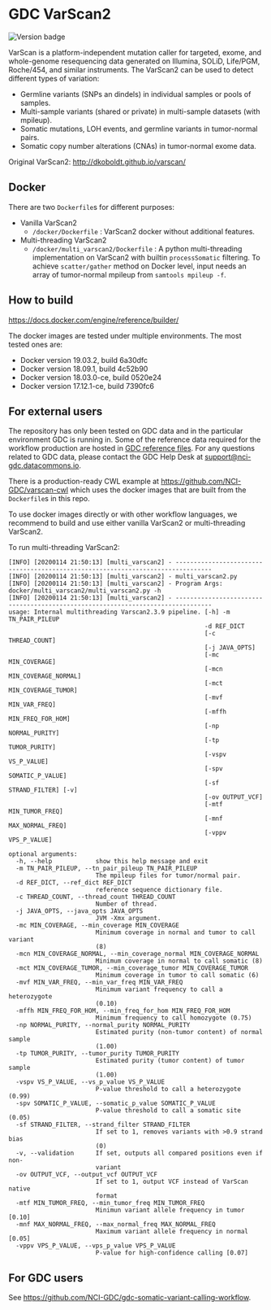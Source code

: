 # GDC VarScan2
![Version badge](https://img.shields.io/badge/VarScan-v2.3.9-<COLOR>.svg)

VarScan is a platform-independent mutation caller for targeted, exome, and whole-genome resequencing data generated on Illumina, SOLiD, Life/PGM, Roche/454, and similar instruments. The VarScan2 can be used to detect different types of variation:
*   Germline variants (SNPs an dindels) in individual samples or pools of samples.
*   Multi-sample variants (shared or private) in multi-sample datasets (with mpileup).
*   Somatic mutations, LOH events, and germline variants in tumor-normal pairs.
*   Somatic copy number alterations (CNAs) in tumor-normal exome data.


Original VarScan2: http://dkoboldt.github.io/varscan/

## Docker

There are two `Dockerfile`s for different purposes:

* Vanilla VarScan2
  * `/docker/Dockerfile` : VarScan2 docker without additional features.
* Multi-threading VarScan2
  * `/docker/multi_varscan2/Dockerfile` : A python multi-threading implementation on VarScan2 with builtin `processSomatic` filtering. To achieve `scatter/gather` method on Docker level, input needs an array of tumor-normal mpileup from `samtools mpileup -f`.

## How to build

https://docs.docker.com/engine/reference/builder/

The docker images are tested under multiple environments. The most tested ones are:
* Docker version 19.03.2, build 6a30dfc
* Docker version 18.09.1, build 4c52b90
* Docker version 18.03.0-ce, build 0520e24
* Docker version 17.12.1-ce, build 7390fc6

## For external users
The repository has only been tested on GDC data and in the particular environment GDC is running in. Some of the reference data required for the workflow production are hosted in [GDC reference files](https://gdc.cancer.gov/about-data/data-harmonization-and-generation/gdc-reference-files "GDC reference files"). For any questions related to GDC data, please contact the GDC Help Desk at support@nci-gdc.datacommons.io.

There is a production-ready CWL example at https://github.com/NCI-GDC/varscan-cwl which uses the docker images that are built from the `Dockerfile`s in this repo.

To use docker images directly or with other workflow languages, we recommend to build and use either vanilla VarScan2 or multi-threading VarScan2.

To run multi-threading VarScan2:

```
[INFO] [20200114 21:50:13] [multi_varscan2] - --------------------------------------------------------------------------------
[INFO] [20200114 21:50:13] [multi_varscan2] - multi_varscan2.py
[INFO] [20200114 21:50:13] [multi_varscan2] - Program Args: docker/multi_varscan2/multi_varscan2.py -h
[INFO] [20200114 21:50:13] [multi_varscan2] - --------------------------------------------------------------------------------
usage: Internal multithreading Varscan2.3.9 pipeline. [-h] -m TN_PAIR_PILEUP
                                                      -d REF_DICT
                                                      [-c THREAD_COUNT]
                                                      [-j JAVA_OPTS]
                                                      [-mc MIN_COVERAGE]
                                                      [-mcn MIN_COVERAGE_NORMAL]
                                                      [-mct MIN_COVERAGE_TUMOR]
                                                      [-mvf MIN_VAR_FREQ]
                                                      [-mffh MIN_FREQ_FOR_HOM]
                                                      [-np NORMAL_PURITY]
                                                      [-tp TUMOR_PURITY]
                                                      [-vspv VS_P_VALUE]
                                                      [-spv SOMATIC_P_VALUE]
                                                      [-sf STRAND_FILTER] [-v]
                                                      [-ov OUTPUT_VCF]
                                                      [-mtf MIN_TUMOR_FREQ]
                                                      [-mnf MAX_NORMAL_FREQ]
                                                      [-vppv VPS_P_VALUE]

optional arguments:
  -h, --help            show this help message and exit
  -m TN_PAIR_PILEUP, --tn_pair_pileup TN_PAIR_PILEUP
                        The mpileup files for tumor/normal pair.
  -d REF_DICT, --ref_dict REF_DICT
                        reference sequence dictionary file.
  -c THREAD_COUNT, --thread_count THREAD_COUNT
                        Number of thread.
  -j JAVA_OPTS, --java_opts JAVA_OPTS
                        JVM -Xmx argument.
  -mc MIN_COVERAGE, --min_coverage MIN_COVERAGE
                        Minimum coverage in normal and tumor to call variant
                        (8)
  -mcn MIN_COVERAGE_NORMAL, --min_coverage_normal MIN_COVERAGE_NORMAL
                        Minimum coverage in normal to call somatic (8)
  -mct MIN_COVERAGE_TUMOR, --min_coverage_tumor MIN_COVERAGE_TUMOR
                        Minimum coverage in tumor to call somatic (6)
  -mvf MIN_VAR_FREQ, --min_var_freq MIN_VAR_FREQ
                        Minimum variant frequency to call a heterozygote
                        (0.10)
  -mffh MIN_FREQ_FOR_HOM, --min_freq_for_hom MIN_FREQ_FOR_HOM
                        Minimum frequency to call homozygote (0.75)
  -np NORMAL_PURITY, --normal_purity NORMAL_PURITY
                        Estimated purity (non-tumor content) of normal sample
                        (1.00)
  -tp TUMOR_PURITY, --tumor_purity TUMOR_PURITY
                        Estimated purity (tumor content) of tumor sample
                        (1.00)
  -vspv VS_P_VALUE, --vs_p_value VS_P_VALUE
                        P-value threshold to call a heterozygote (0.99)
  -spv SOMATIC_P_VALUE, --somatic_p_value SOMATIC_P_VALUE
                        P-value threshold to call a somatic site (0.05)
  -sf STRAND_FILTER, --strand_filter STRAND_FILTER
                        If set to 1, removes variants with >0.9 strand bias
                        (0)
  -v, --validation      If set, outputs all compared positions even if non-
                        variant
  -ov OUTPUT_VCF, --output_vcf OUTPUT_VCF
                        If set to 1, output VCF instead of VarScan native
                        format
  -mtf MIN_TUMOR_FREQ, --min_tumor_freq MIN_TUMOR_FREQ
                        Minimun variant allele frequency in tumor [0.10]
  -mnf MAX_NORMAL_FREQ, --max_normal_freq MAX_NORMAL_FREQ
                        Maximum variant allele frequency in normal [0.05]
  -vppv VPS_P_VALUE, --vps_p_value VPS_P_VALUE
                        P-value for high-confidence calling [0.07]
```

## For GDC users

See https://github.com/NCI-GDC/gdc-somatic-variant-calling-workflow.
